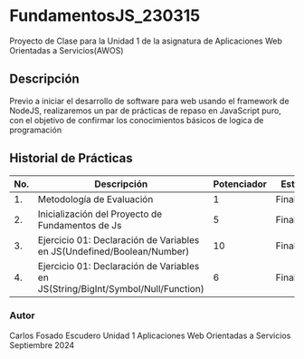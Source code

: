 # FundamentosJS_230315
Proyecto de Clase para la Unidad 1 de la asignatura de Aplicaciones Web Orientadas a Servicios(AWOS)

## Descripción

Previo a iniciar el desarrollo de software para web usando el framework de NodeJS, realizaremos un par de prácticas de repaso en JavaScript puro, con el objetivo de confirmar los conocimientos básicos de logica de programación

## Historial de Prácticas
|No.|Descripción|Potenciador| Estatus|
|--|--|--|--|
|1.|Metodología de Evaluación|1| Finalizado|
|2.|Inicialización del Proyecto de Fundamentos de Js|5| Finalizado|
|3.|Ejercicio 01: Declaración de Variables en JS(Undefined/Boolean/Number)|10|Finalizada|
|4.|Ejercicio 01: Declaración de Variables en JS(String/BigInt/Symbol/Null/Function)|6| Finalizada|

### Autor
Carlos Fosado Escudero
Unidad 1
Aplicaciones Web Orientadas a Servicios
Septiembre 2024